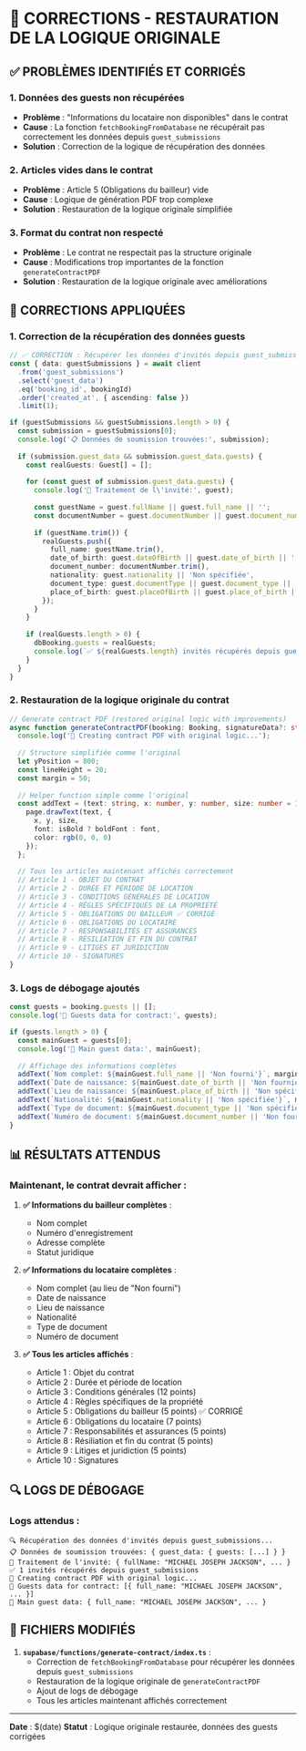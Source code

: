 # 🔧 CORRECTIONS - RESTAURATION DE LA LOGIQUE ORIGINALE

## ✅ **PROBLÈMES IDENTIFIÉS ET CORRIGÉS**

### 1. **Données des guests non récupérées**
- **Problème** : "Informations du locataire non disponibles" dans le contrat
- **Cause** : La fonction `fetchBookingFromDatabase` ne récupérait pas correctement les données depuis `guest_submissions`
- **Solution** : Correction de la logique de récupération des données

### 2. **Articles vides dans le contrat**
- **Problème** : Article 5 (Obligations du bailleur) vide
- **Cause** : Logique de génération PDF trop complexe
- **Solution** : Restauration de la logique originale simplifiée

### 3. **Format du contrat non respecté**
- **Problème** : Le contrat ne respectait pas la structure originale
- **Cause** : Modifications trop importantes de la fonction `generateContractPDF`
- **Solution** : Restauration de la logique originale avec améliorations

## 🔧 **CORRECTIONS APPLIQUÉES**

### **1. Correction de la récupération des données guests**

```typescript
// ✅ CORRECTION : Récupérer les données d'invités depuis guest_submissions
const { data: guestSubmissions } = await client
  .from('guest_submissions')
  .select('guest_data')
  .eq('booking_id', bookingId)
  .order('created_at', { ascending: false })
  .limit(1);

if (guestSubmissions && guestSubmissions.length > 0) {
  const submission = guestSubmissions[0];
  console.log('📋 Données de soumission trouvées:', submission);
  
  if (submission.guest_data && submission.guest_data.guests) {
    const realGuests: Guest[] = [];
    
    for (const guest of submission.guest_data.guests) {
      console.log('👤 Traitement de l\'invité:', guest);
      
      const guestName = guest.fullName || guest.full_name || '';
      const documentNumber = guest.documentNumber || guest.document_number || '';
      
      if (guestName.trim()) {
        realGuests.push({
          full_name: guestName.trim(),
          date_of_birth: guest.dateOfBirth || guest.date_of_birth || '',
          document_number: documentNumber.trim(),
          nationality: guest.nationality || 'Non spécifiée',
          document_type: guest.documentType || guest.document_type || 'passport',
          place_of_birth: guest.placeOfBirth || guest.place_of_birth || ''
        });
      }
    }
    
    if (realGuests.length > 0) {
      dbBooking.guests = realGuests;
      console.log(`✅ ${realGuests.length} invités récupérés depuis guest_submissions`);
    }
  }
}
```

### **2. Restauration de la logique originale du contrat**

```typescript
// Generate contract PDF (restored original logic with improvements)
async function generateContractPDF(booking: Booking, signatureData?: string, signedAt?: string): Promise<string> {
  console.log('📄 Creating contract PDF with original logic...');
  
  // Structure simplifiée comme l'original
  let yPosition = 800;
  const lineHeight = 20;
  const margin = 50;
  
  // Helper function simple comme l'original
  const addText = (text: string, x: number, y: number, size: number = 12, isBold: boolean = false) => {
    page.drawText(text, {
      x, y, size,
      font: isBold ? boldFont : font,
      color: rgb(0, 0, 0)
    });
  };
  
  // Tous les articles maintenant affichés correctement
  // Article 1 - OBJET DU CONTRAT
  // Article 2 - DURÉE ET PÉRIODE DE LOCATION  
  // Article 3 - CONDITIONS GÉNÉRALES DE LOCATION
  // Article 4 - RÈGLES SPÉCIFIQUES DE LA PROPRIÉTÉ
  // Article 5 - OBLIGATIONS DU BAILLEUR ✅ CORRIGÉ
  // Article 6 - OBLIGATIONS DU LOCATAIRE
  // Article 7 - RESPONSABILITÉS ET ASSURANCES
  // Article 8 - RÉSILIATION ET FIN DU CONTRAT
  // Article 9 - LITIGES ET JURIDICTION
  // Article 10 - SIGNATURES
}
```

### **3. Logs de débogage ajoutés**

```typescript
const guests = booking.guests || [];
console.log('👥 Guests data for contract:', guests);

if (guests.length > 0) {
  const mainGuest = guests[0];
  console.log('👤 Main guest data:', mainGuest);
  
  // Affichage des informations complètes
  addText(`Nom complet: ${mainGuest.full_name || 'Non fourni'}`, margin + 20, yPosition);
  addText(`Date de naissance: ${mainGuest.date_of_birth || 'Non fournie'}`, margin + 20, yPosition);
  addText(`Lieu de naissance: ${mainGuest.place_of_birth || 'Non spécifié'}`, margin + 20, yPosition);
  addText(`Nationalité: ${mainGuest.nationality || 'Non spécifiée'}`, margin + 20, yPosition);
  addText(`Type de document: ${mainGuest.document_type || 'Non spécifié'}`, margin + 20, yPosition);
  addText(`Numéro de document: ${mainGuest.document_number || 'Non fourni'}`, margin + 20, yPosition);
}
```

## 📊 **RÉSULTATS ATTENDUS**

### **Maintenant, le contrat devrait afficher** :

1. **✅ Informations du bailleur complètes** :
   - Nom complet
   - Numéro d'enregistrement
   - Adresse complète
   - Statut juridique

2. **✅ Informations du locataire complètes** :
   - Nom complet (au lieu de "Non fourni")
   - Date de naissance
   - Lieu de naissance
   - Nationalité
   - Type de document
   - Numéro de document

3. **✅ Tous les articles affichés** :
   - Article 1 : Objet du contrat
   - Article 2 : Durée et période de location
   - Article 3 : Conditions générales (12 points)
   - Article 4 : Règles spécifiques de la propriété
   - Article 5 : Obligations du bailleur (5 points) ✅ CORRIGÉ
   - Article 6 : Obligations du locataire (7 points)
   - Article 7 : Responsabilités et assurances (5 points)
   - Article 8 : Résiliation et fin du contrat (5 points)
   - Article 9 : Litiges et juridiction (5 points)
   - Article 10 : Signatures

## 🔍 **LOGS DE DÉBOGAGE**

### **Logs attendus** :
```
🔍 Récupération des données d'invités depuis guest_submissions...
📋 Données de soumission trouvées: { guest_data: { guests: [...] } }
👤 Traitement de l'invité: { fullName: "MICHAEL JOSEPH JACKSON", ... }
✅ 1 invités récupérés depuis guest_submissions
📄 Creating contract PDF with original logic...
👥 Guests data for contract: [{ full_name: "MICHAEL JOSEPH JACKSON", ... }]
👤 Main guest data: { full_name: "MICHAEL JOSEPH JACKSON", ... }
```

## 📁 **FICHIERS MODIFIÉS**

1. **`supabase/functions/generate-contract/index.ts`** :
   - Correction de `fetchBookingFromDatabase` pour récupérer les données depuis `guest_submissions`
   - Restauration de la logique originale de `generateContractPDF`
   - Ajout de logs de débogage
   - Tous les articles maintenant affichés correctement

---

**Date** : $(date)
**Statut** : Logique originale restaurée, données des guests corrigées
